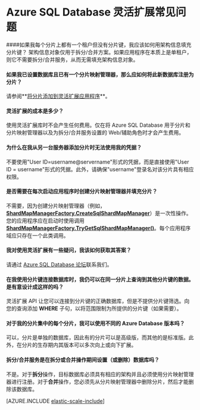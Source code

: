<properties title="Azure SQL Elastic Scale FAQ" pageTitle="Azure SQL 灵活扩展常见问题" description="关于 Azure SQL Database 灵活扩展的常见问题。" metaKeywords="sharding scaling, Azure SQL Database sharding, elastic scale" services="sql-database" documentationCenter="" manager="jhubbard" authors="sidneyh"/>
<tags ms.service="sql-database"
    ms.date=""
    wacn.date=""
    />

# Azure SQL Database 灵活扩展常见问题 

####如果我每个分片上都有一个租户但没有分片键，我应该如何用架构信息填充分片键？
架构信息对象仅用于拆分/合并方案。如果应用程序在本质上是单租户，则它不需要拆分/合并服务，从而无需填充架构信息对象。

#### 如果我已设置数据库且已有一个分片映射管理器，那么应如何将此新数据库注册为分片？
请参阅**[将分片添加到灵活扩展应用程序](/zh-cn/documentation/articles/sql-database-elastic-scale-add-a-shard/)**。 

#### 灵活扩展的成本是多少？
使用灵活扩展库时不会产生任何费用。仅在将 Azure SQL Database 用于分片和分片映射管理器以及为拆分/合并服务设置的 Web/辅助角色时才会产生费用。

#### 为什么在我从另一台服务器添加分片时无法使用我的凭据？
不要使用"User ID=username@servername"形式的凭据，而是直接使用"User ID = username"形式的凭据。此外，请确保"username"登录名对该分片具有相应权限。

#### 是否需要在每次启动应用程序时创建分片映射管理器并填充分片？
不需要，因为创建分片映射管理器（例如，**[ShardMapManagerFactory.CreateSqlShardMapManager](http://msdn.microsoft.co/zh-cn/library/azure/microsoft.azure.sqldatabase.elasticscale.shardmanagement.shardmapmanagerfactory.createsqlshardmapmanager.aspx)**）是一次性操作。您的应用程序应在启动时使用调用 **[ShardMapManagerFactory.TryGetSqlShardMapManager()](http://msdn.microsoft.co/zh-cn/library/azure/microsoft.azure.sqldatabase.elasticscale.shardmanagement.shardmapmanagerfactory.trygetsqlshardmapmanager.aspx)**。每个应用程序域应只存在一个此类调用。

#### 我对使用灵活扩展有一些疑问，我该如何获取其答案？ 
请通过 [Azure SQL Database 论坛](https://social.msdn.microsoft.com/Forums/zh-CN/home?forum=windowsazurezhchs)联系我们。

#### 在我使用分片键连接数据库时，我仍可以在同一分片上查询到其他分片键的数据。是有意设计成这样的吗？
灵活扩展 API 让您可以连接到分片键的正确数据库，但是不提供分片键筛选。向您的查询添加 **WHERE** 子句，以将范围限制为所提供的分片键（如果需要）。

#### 对于我的分片集中的每个分片，我可以使用不同的 Azure Database 版本吗？
可以，分片是单独的数据库，因此有的分片可以是高级版，而其他的是标准版。此外，在分片的生存期内其版本可以多次向上或向下扩展。

#### 拆分/合并服务是在拆分或合并操作期间设置（或删除）数据库吗？ 
不是。对于**拆分**操作，目标数据库必须具有相应的架构并且必须使用分片映射管理器进行注册。对于**合并**操作，您必须先从分片映射管理器中删除分片，然后才能删除该数据库。

[AZURE.INCLUDE [elastic-scale-include](../includes/elastic-scale-include.md)]
